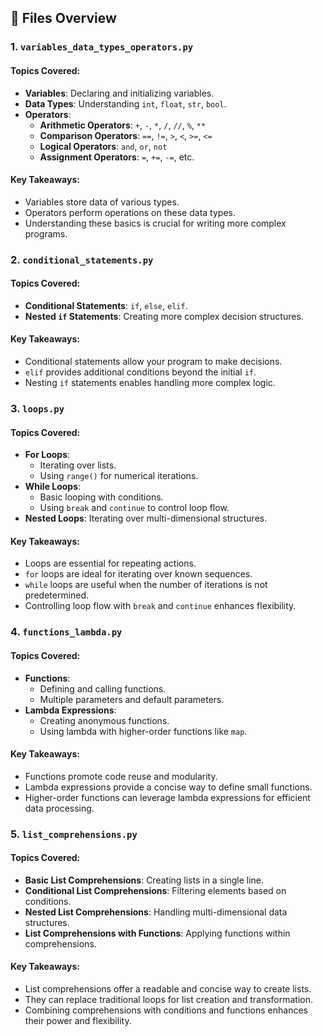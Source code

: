 
## 📄 Files Overview

### 1. `variables_data_types_operators.py`

#### **Topics Covered:**
- **Variables**: Declaring and initializing variables.
- **Data Types**: Understanding `int`, `float`, `str`, `bool`.
- **Operators**:
  - **Arithmetic Operators**: `+`, `-`, `*`, `/`, `//`, `%`, `**`
  - **Comparison Operators**: `==`, `!=`, `>`, `<`, `>=`, `<=`
  - **Logical Operators**: `and`, `or`, `not`
  - **Assignment Operators**: `=`, `+=`, `-=`, etc.

#### **Key Takeaways:**
- Variables store data of various types.
- Operators perform operations on these data types.
- Understanding these basics is crucial for writing more complex programs.

### 2. `conditional_statements.py`

#### **Topics Covered:**
- **Conditional Statements**: `if`, `else`, `elif`.
- **Nested `if` Statements**: Creating more complex decision structures.

#### **Key Takeaways:**
- Conditional statements allow your program to make decisions.
- `elif` provides additional conditions beyond the initial `if`.
- Nesting `if` statements enables handling more complex logic.

### 3. `loops.py`

#### **Topics Covered:**
- **For Loops**:
  - Iterating over lists.
  - Using `range()` for numerical iterations.
- **While Loops**:
  - Basic looping with conditions.
  - Using `break` and `continue` to control loop flow.
- **Nested Loops**: Iterating over multi-dimensional structures.

#### **Key Takeaways:**
- Loops are essential for repeating actions.
- `for` loops are ideal for iterating over known sequences.
- `while` loops are useful when the number of iterations is not predetermined.
- Controlling loop flow with `break` and `continue` enhances flexibility.

### 4. `functions_lambda.py`

#### **Topics Covered:**
- **Functions**:
  - Defining and calling functions.
  - Multiple parameters and default parameters.
- **Lambda Expressions**:
  - Creating anonymous functions.
  - Using lambda with higher-order functions like `map`.

#### **Key Takeaways:**
- Functions promote code reuse and modularity.
- Lambda expressions provide a concise way to define small functions.
- Higher-order functions can leverage lambda expressions for efficient data processing.

### 5. `list_comprehensions.py`

#### **Topics Covered:**
- **Basic List Comprehensions**: Creating lists in a single line.
- **Conditional List Comprehensions**: Filtering elements based on conditions.
- **Nested List Comprehensions**: Handling multi-dimensional data structures.
- **List Comprehensions with Functions**: Applying functions within comprehensions.

#### **Key Takeaways:**
- List comprehensions offer a readable and concise way to create lists.
- They can replace traditional loops for list creation and transformation.
- Combining comprehensions with conditions and functions enhances their power and flexibility.

